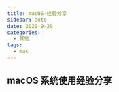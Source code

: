 ```yaml
---
title: macOS-经验分享
sidebar: auto
date: 2020-9-29
categories:
  - 其他
tags:
  - mac
---
```


## macOS 系统使用经验分享
